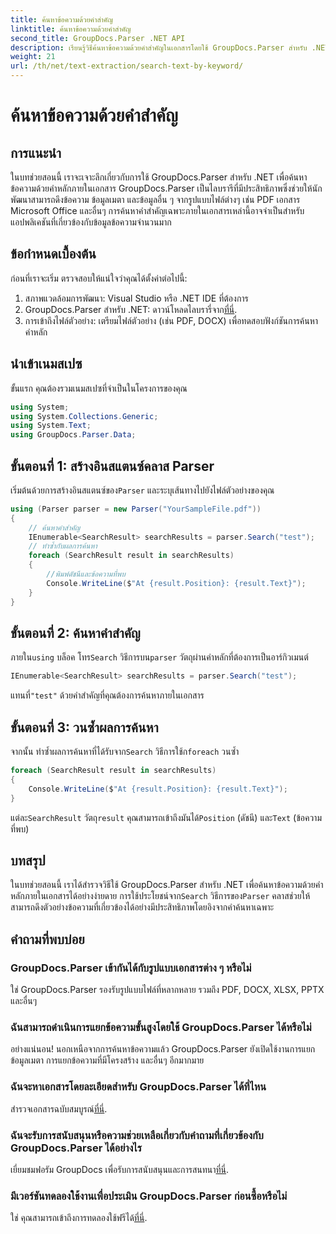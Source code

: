 ```yaml
---
title: ค้นหาข้อความด้วยคำสำคัญ
linktitle: ค้นหาข้อความด้วยคำสำคัญ
second_title: GroupDocs.Parser .NET API
description: เรียนรู้วิธีค้นหาข้อความด้วยคำสำคัญในเอกสารโดยใช้ GroupDocs.Parser สำหรับ .NET แยกเนื้อหาที่เกี่ยวข้องอย่างมีประสิทธิภาพได้อย่างง่ายดาย
weight: 21
url: /th/net/text-extraction/search-text-by-keyword/
---
```


# ค้นหาข้อความด้วยคำสำคัญ

## การแนะนำ
ในบทช่วยสอนนี้ เราจะเจาะลึกเกี่ยวกับการใช้ GroupDocs.Parser สำหรับ .NET เพื่อค้นหาข้อความด้วยคำหลักภายในเอกสาร GroupDocs.Parser เป็นไลบรารีที่มีประสิทธิภาพซึ่งช่วยให้นักพัฒนาสามารถดึงข้อความ ข้อมูลเมตา และข้อมูลอื่น ๆ จากรูปแบบไฟล์ต่างๆ เช่น PDF เอกสาร Microsoft Office และอื่นๆ การค้นหาคำสำคัญเฉพาะภายในเอกสารเหล่านี้อาจจำเป็นสำหรับแอปพลิเคชันที่เกี่ยวข้องกับข้อมูลข้อความจำนวนมาก
## ข้อกำหนดเบื้องต้น
ก่อนที่เราจะเริ่ม ตรวจสอบให้แน่ใจว่าคุณได้ตั้งค่าต่อไปนี้:
1. สภาพแวดล้อมการพัฒนา: Visual Studio หรือ .NET IDE ที่ต้องการ
2.  GroupDocs.Parser สำหรับ .NET: ดาวน์โหลดไลบรารี่จาก[ที่นี่](https://releases.groupdocs.com/parser/net/).
3. การเข้าถึงไฟล์ตัวอย่าง: เตรียมไฟล์ตัวอย่าง (เช่น PDF, DOCX) เพื่อทดสอบฟังก์ชันการค้นหาคำหลัก

## นำเข้าเนมสเปซ
ขั้นแรก คุณต้องรวมเนมสเปซที่จำเป็นในโครงการของคุณ
```csharp
using System;
using System.Collections.Generic;
using System.Text;
using GroupDocs.Parser.Data;
```
## ขั้นตอนที่ 1: สร้างอินสแตนซ์คลาส Parser
 เริ่มต้นด้วยการสร้างอินสแตนซ์ของ`Parser` และระบุเส้นทางไปยังไฟล์ตัวอย่างของคุณ
```csharp
using (Parser parser = new Parser("YourSampleFile.pdf"))
{
    // ค้นหาคำสำคัญ
    IEnumerable<SearchResult> searchResults = parser.Search("test");
    // ทำซ้ำกับผลการค้นหา
    foreach (SearchResult result in searchResults)
    {
        //พิมพ์ดัชนีและข้อความที่พบ
        Console.WriteLine($"At {result.Position}: {result.Text}");
    }
}
```
## ขั้นตอนที่ 2: ค้นหาคำสำคัญ
 ภายใน`using` บล็อค โทร`Search` วิธีการบน`parser` วัตถุผ่านคำหลักที่ต้องการเป็นอาร์กิวเมนต์
```csharp
IEnumerable<SearchResult> searchResults = parser.Search("test");
```
 แทนที่`"test"` ด้วยคำสำคัญที่คุณต้องการค้นหาภายในเอกสาร
## ขั้นตอนที่ 3: วนซ้ำผลการค้นหา
 จากนั้น ทำซ้ำผลการค้นหาที่ได้รับจาก`Search` วิธีการใช้ก`foreach` วนซ้ำ
```csharp
foreach (SearchResult result in searchResults)
{
    Console.WriteLine($"At {result.Position}: {result.Text}");
}
```
 แต่ละ`SearchResult` วัตถุ`result` คุณสามารถเข้าถึงมันได้`Position` (ดัชนี) และ`Text` (ข้อความที่พบ)

## บทสรุป
 ในบทช่วยสอนนี้ เราได้สำรวจวิธีใช้ GroupDocs.Parser สำหรับ .NET เพื่อค้นหาข้อความด้วยคำหลักภายในเอกสารได้อย่างง่ายดาย การใช้ประโยชน์จาก`Search` วิธีการของ`Parser` คลาสช่วยให้สามารถดึงตัวอย่างข้อความที่เกี่ยวข้องได้อย่างมีประสิทธิภาพโดยอิงจากคำค้นหาเฉพาะ

## คำถามที่พบบ่อย
### GroupDocs.Parser เข้ากันได้กับรูปแบบเอกสารต่าง ๆ หรือไม่
ใช่ GroupDocs.Parser รองรับรูปแบบไฟล์ที่หลากหลาย รวมถึง PDF, DOCX, XLSX, PPTX และอื่นๆ
### ฉันสามารถดำเนินการแยกข้อความขั้นสูงโดยใช้ GroupDocs.Parser ได้หรือไม่
อย่างแน่นอน! นอกเหนือจากการค้นหาข้อความแล้ว GroupDocs.Parser ยังเปิดใช้งานการแยกข้อมูลเมตา การแยกข้อความที่มีโครงสร้าง และอื่นๆ อีกมากมาย
### ฉันจะหาเอกสารโดยละเอียดสำหรับ GroupDocs.Parser ได้ที่ไหน
สำรวจเอกสารฉบับสมบูรณ์[ที่นี่](https://tutorials.groupdocs.com/parser/net/).
### ฉันจะรับการสนับสนุนหรือความช่วยเหลือเกี่ยวกับคำถามที่เกี่ยวข้องกับ GroupDocs.Parser ได้อย่างไร
 เยี่ยมชมฟอรัม GroupDocs เพื่อรับการสนับสนุนและการสนทนา[ที่นี่](https://forum.groupdocs.com/c/parser/17).
### มีเวอร์ชันทดลองใช้งานเพื่อประเมิน GroupDocs.Parser ก่อนซื้อหรือไม่
 ใช่ คุณสามารถเข้าถึงการทดลองใช้ฟรีได้[ที่นี่](https://releases.groupdocs.com/).